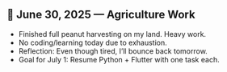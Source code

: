 ## 🥜 June 30, 2025 — Agriculture Work

- Finished full peanut harvesting on my land. Heavy work.
- No coding/learning today due to exhaustion.
- Reflection: Even though tired, I’ll bounce back tomorrow.
- Goal for July 1: Resume Python + Flutter with one task each.